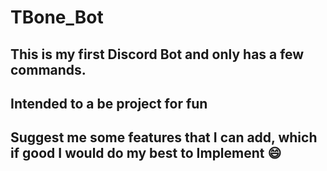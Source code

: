 # TBone_Bot

## This is my first Discord Bot and only has a few commands.
## Intended to a be project for fun
## Suggest me some features that I can add, which if good I would do my best to Implement  :smile:
